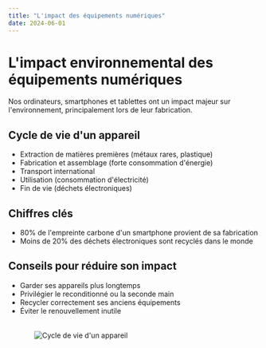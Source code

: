 ```yaml
---
title: "L'impact des équipements numériques"
date: 2024-06-01
---
```


# L'impact environnemental des équipements numériques

Nos ordinateurs, smartphones et tablettes ont un impact majeur sur l'environnement, principalement lors de leur fabrication.

## Cycle de vie d'un appareil
- Extraction de matières premières (métaux rares, plastique)
- Fabrication et assemblage (forte consommation d'énergie)
- Transport international
- Utilisation (consommation d'électricité)
- Fin de vie (déchets électroniques)

## Chiffres clés
- 80% de l'empreinte carbone d'un smartphone provient de sa fabrication
- Moins de 20% des déchets électroniques sont recyclés dans le monde

## Conseils pour réduire son impact
- Garder ses appareils plus longtemps
- Privilégier le reconditionné ou la seconde main
- Recycler correctement ses anciens équipements
- Éviter le renouvellement inutile

<div class="equipements-visuel">
  <img src="/images/equipements-cycle.png" alt="Cycle de vie d'un appareil" style="max-width:400px; margin:2rem auto; display:block;"/>
</div> 